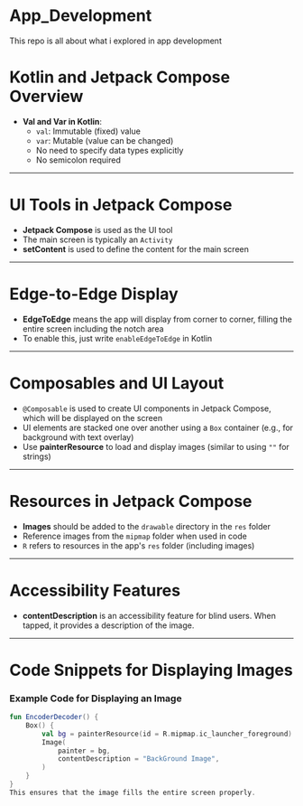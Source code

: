 # **App_Development**
This repo is all about what i explored in app development

# Kotlin and Jetpack Compose Overview

- **Val and Var in Kotlin**:
  - `val`: Immutable (fixed) value
  - `var`: Mutable (value can be changed)
  - No need to specify data types explicitly
  - No semicolon required

---

# UI Tools in Jetpack Compose

- **Jetpack Compose** is used as the UI tool
- The main screen is typically an `Activity`
- **setContent** is used to define the content for the main screen

---

# Edge-to-Edge Display

- **EdgeToEdge** means the app will display from corner to corner, filling the entire screen including the notch area
- To enable this, just write `enableEdgeToEdge` in Kotlin

---

# Composables and UI Layout

- `@Composable` is used to create UI components in Jetpack Compose, which will be displayed on the screen
- UI elements are stacked one over another using a `Box` container (e.g., for background with text overlay)
- Use **painterResource** to load and display images (similar to using `""` for strings)

---

# Resources in Jetpack Compose

- **Images** should be added to the `drawable` directory in the `res` folder
- Reference images from the `mipmap` folder when used in code
- `R` refers to resources in the app's `res` folder (including images)

---

# Accessibility Features

- **contentDescription** is an accessibility feature for blind users. When tapped, it provides a description of the image.

---

# Code Snippets for Displaying Images

### Example Code for Displaying an Image

```kotlin
fun EncoderDecoder() {
    Box() {
        val bg = painterResource(id = R.mipmap.ic_launcher_foreground)
        Image(
            painter = bg,
            contentDescription = "BackGround Image",
        )
    }
}
This ensures that the image fills the entire screen properly.

